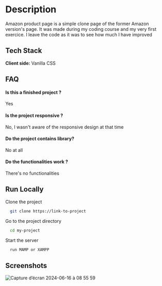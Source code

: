 
# Description

Amazon product page is a simple clone page of the former Amazon version's page. It was made during my coding course and my very first exercice. I leave the code as it was to see how much I have improved
## Tech Stack

**Client side:**  Vanilla CSS







## FAQ

#### Is this a finished project ?

Yes


#### Is the project responsive ? 

No, I wasn't aware of the responsive design at that time

#### Do the project contains library?

No at all

#### Do the functionalities work ?

There's no functionalities 


## Run Locally

Clone the project

```bash
  git clone https://link-to-project
```

Go to the project directory

```bash
  cd my-project
```


Start the server

```bash
  run MAMP or XAMPP
```


## Screenshots


![Capture d’écran 2024-06-16 à 08 55 59](https://github.com/alexisr91/Amazon-product-page/assets/160608635/8c296995-bf4a-4c8f-97e4-6483cc08ef03)
